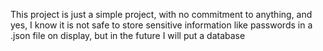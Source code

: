 This project is just a simple project, with no commitment to anything, and yes, I know it is not safe to store sensitive information like passwords in a .json file on display, but in the future I will put a database
